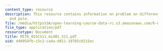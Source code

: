 ```yaml
---
content_type: resource
description: This resource contains information on problem on difference equation
  and pole.
file: /media/https%3A/open-learning-course-data-rc.s3.amazonaws.com/6-01sc-introduction-to-electrical-engineering-and-computer-science-i-spring-2011/d46954fbc5c2ca4add1119785c0215ec_MIT6_01SCS11_mid01_S11.pdf
file_type: application/pdf
resourcetype: Document
title: MIT6_01SCS11_mid01_S11.pdf
uid: d46954fb-c5c2-ca4a-dd11-19785c0215ec
---
```

